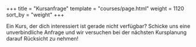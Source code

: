 +++
title = "Kursanfrage"
template = "courses/page.html"
weight = 1120
sort_by = "weight"
+++

Ein Kurs, der dich interessiert ist gerade nicht verfügbar? Schicke uns eine unverbindliche Anfrage und wir versuchen bei der nächsten Kursplanung darauf Rücksicht zu nehmen!
